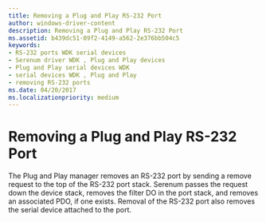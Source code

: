 ```yaml
---
title: Removing a Plug and Play RS-232 Port
author: windows-driver-content
description: Removing a Plug and Play RS-232 Port
ms.assetid: b439dc51-09f2-4149-a562-2e376bb504c5
keywords:
- RS-232 ports WDK serial devices
- Serenum driver WDK , Plug and Play devices
- Plug and Play serial devices WDK
- serial devices WDK , Plug and Play
- removing RS-232 ports
ms.date: 04/20/2017
ms.localizationpriority: medium
---
```


# Removing a Plug and Play RS-232 Port





The Plug and Play manager removes an RS-232 port by sending a remove request to the top of the RS-232 port stack. Serenum passes the request down the device stack, removes the filter DO in the port stack, and removes an associated PDO, if one exists. Removal of the RS-232 port also removes the serial device attached to the port.

 

 





